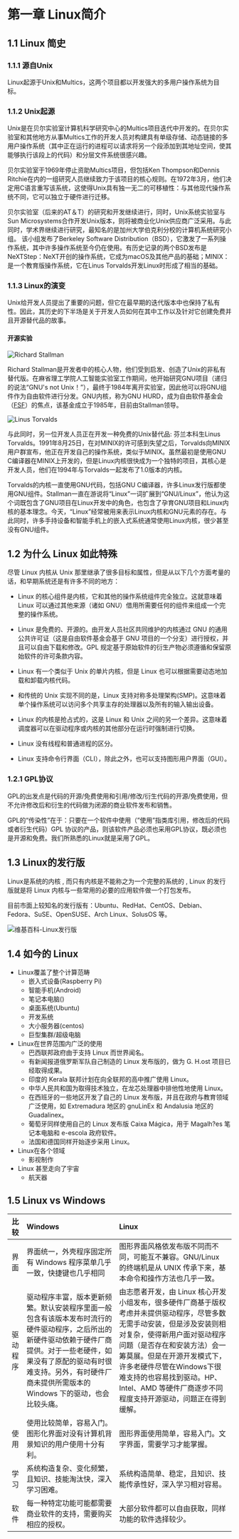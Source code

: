 # 第一章 Linux简介

## 1.1 Linux 简史

### 1.1.1 源自Unix

Linux起源于Unix和Multics，这两个项目都以开发强大的多用户操作系统为目标。

### 1.1.2 Unix起源

Unix是在贝尔实验室计算机科学研究中心的Multics项目迭代中开发的。在贝尔实验室和其他地方从事Multics工作的开发人员对构建具有单级存储、动态链接的多用户操作系统（其中正在运行的进程可以请求将另一个段添加到其地址空间，使其能够执行该段上的代码）和分层文件系统很感兴趣。

贝尔实验室于1969年停止资助Multics项目，但包括Ken Thompson和Dennis Ritchie在内的一组研究人员继续致力于该项目的核心规则。在1972年3月，他们决定用C语言重写该系统，这使得Unix具有独一无二的可移植性：与其他现代操作系统不同，它可以独立于硬件进行迁移。

贝尔实验室（后来的AT＆T）的研究和开发继续进行，同时，Unix系统实验室与Sun Microsystems合作开发Unix版本，则将被商业化Unix供应商广泛采用。与此同时，学术界继续进行研究，最知名的是加州大学伯克利分校的计算机系统研究小组。 该小组发布了Berkeley Software Distribution（BSD），它激发了一系列操作系统，其中许多操作系统至今仍在使用。有历史记录的两个BSD发布是NeXTStep：NeXT开创的操作系统，它成为macOS及其他产品的基础；MINIX：是一个教育版操作系统，它在Linus Torvalds开发Linux时形成了相当的基础。

### 1.1.3 Linux的演变

Unix给开发人员提出了重要的问题，但它在最早期的迭代版本中也保持了私有性。因此，其历史的下半场是关于开发人员如何在其中工作以及针对它创建免费并且开源替代品的故事。

#### 开源实验

![Richard Stallman](https://s2.ax1x.com/2019/08/29/mbGgBt.jpg)

Richard Stallman是开发者中的核心人物，他们受到启发、创造了Unix的非私有替代版。在麻省理工学院人工智能实验室工作期间，他开始研究GNU项目（递归的说法“GNU's not Unix！”），最终于1984年离开实验室，因此他可以将GNU组件作为自由软件进行分发。GNU内核，称为GNU HURD，成为自由软件基金会（[FSF](https://www.fsf.org/)）的焦点，该基金成立于1985年，目前由Stallman领导。

![Linus Torvalds](https://s2.ax1x.com/2019/08/29/mbJ5a6.jpg)

与此同时，另一位开发人员正在开发一种免费的Unix替代品: 芬兰本科生Linus Torvalds。1991年8月25日，在对MINIX的许可感到失望之后，Torvalds向MINIX用户群宣布，他正在开发自己的操作系统，类似于MINIX。虽然最初是使用GNU C编译器在MINIX上开发的，但是Linux内核很快成为一个独特的项目，其核心是开发人员，他们在1994年与Torvalds一起发布了1.0版本的内核。

Torvalds的内核一直使用GNU代码，包括GNU C编译器，许多Linux发行版都使用GNU组件。Stallman一直在游说将“Linux”一词扩展到“GNU/Linux”，他认为这个词既包含了GNU项目在Linux开发中的角色，也包含了孕育GNU项目和Linux内核的基本理念。今天，“Linux”经常被用来表示Linux内核和GNU元素的存在。与此同时，许多手持设备和智能手机上的嵌入式系统通常使用Linux内核，很少甚至没有GNU组件。

## 1.2 为什么 Linux 如此特殊

尽管 Linux 内核从 Unix 那里继承了很多目标和属性，但是从以下几个方面考量的话，和早期系统还是有许多不同的地方：

* Linux 的核心组件是内核，它和其他的操作系统组件完全独立。这就意味着 Linux 可以通过其他来源（诸如 GNU）借用所需要任何的组件来组成一个完整的操作系统。

* Linux 是免费的、开源的。由开发人员社区共同维护的内核通过 GNU 的通用公共许可证（这是自由软件基金会基于 GNU 项目的一个分支）进行授权，并且可以自由下载和修改。GPL 规定基于原始软件的衍生产物必须遵循和保留原始软件的许可条款内容。

* Linux 有一个类似于 Unix 的单片内核，但是 Linux 也可以根据需要动态地加载和卸载内核代码。

* 和传统的 Unix 实现不同的是，Linux 支持对称多处理架构(SMP)。这意味着单个操作系统可以访问多个共享主存的处理器以及所有的输入输出设备。

* Linux 的内核是抢占式的，这是 Linux 和 Unix 之间的另一个差异。这意味着调度器可以在驱动程序或内核的其他部分在运行时强制进行切换。

* Linux 没有线程和普通进程的区分。

* Linux 支持命令行界面（CLI），除此之外，也可以支持图形用户界面（GUI）。

### 1.2.1 GPL协议

GPL的出发点是代码的开源/免费使用和引用/修改/衍生代码的开源/免费使用，但不允许修改后和衍生的代码做为闭源的商业软件发布和销售。

GPL的“传染性”在于：只要在一个软件中使用（”使用”指类库引用，修改后的代码或者衍生代码）GPL 协议的产品，则该软件产品必须也采用GPL协议，既必须也是开源和免费。我们所熟悉的Linux就是采用了GPL。

## 1.3 Linux的发行版

Linux是系统的内核 , 而只有内核是不能称之为一个完整的系统的 , Linux 的发行版就是将 Linux 内核与一些常用的必要的应用软件做一个打包发布。

目前市面上较知名的发行版有：Ubuntu、RedHat、CentOS、Debian、Fedora、SuSE、OpenSUSE、Arch Linux、SolusOS 等。

![维基百科-Linux发行版](https://upload.wikimedia.org/wikipedia/commons/1/1b/Linux_Distribution_Timeline.svg)

## 1.4 如今的 Linux

* Linux覆盖了整个计算范畴
  + 嵌入式设备(Raspberry Pi)
  + 智能手机(Android)
  + 笔记本电脑()
  + 桌面系统(Ubuntu)
  + 开发系统
  + 大小服务器(centos)
  + 巨型集群/超级电脑
* Linux在世界范围内广泛的使用
  + 巴西联邦政府由于支持 Linux 而世界闻名。
  + 有新闻报道俄罗斯军队自己制造的 Linux 发布版的，做为 G. H.ost 项目已经取得成果。
  + 印度的 Kerala 联邦计划在向全联邦的高中推广使用 Linux。
  + 中华人民共和国为取得技术独立，在龙芯处理器中排他性地使用 Linux。
  + 在西班牙的一些地区开发了自己的 Linux 发布版，并且在政府与教育领域广泛使用，如 Extremadura 地区的 gnuLinEx 和 Andalusia 地区的 Guadalinex。
  + 葡萄牙同样使用自己的 Linux 发布版 Caixa Mágica，用于 Magalh?es 笔记本电脑和 e-escola 政府软件。
  + 法国和德国同样开始逐步采用 Linux。
* Linux在各个领域
  + 影视制作
* Linux 甚至走向了宇宙
  + 航天器

## 1.5 Linux vs Windows

|   比较   | Windows                                                                                                                                                                                                                                             | Linux                                                                                                                                                                                                                                                                                                                                       |
| :------: | :-------------------------------------------------------------------------------------------------------------------------------------------------------------------------------------------------------------------------------------------------- | :------------------------------------------------------------------------------------------------------------------------------------------------------------------------------------------------------------------------------------------------------------------------------------------------------------------------------------------ |
|   界面   | 界面统一，外壳程序固定所有 Windows 程序菜单几乎一致，快捷键也几乎相同                                                                                                                                                                               | 图形界面风格依发布版不同而不同，可能互不兼容。GNU/Linux 的终端机是从 UNIX 传承下来，基本命令和操作方法也几乎一致。                                                                                                                                                                                                                          |
| 驱动程序 | 驱动程序丰富，版本更新频繁。默认安装程序里面一般包含有该版本发布时流行的硬件驱动程序，之后所出的新硬件驱动依赖于硬件厂商提供。对于一些老硬件，如果没有了原配的驱动有时很难支持。另外，有时硬件厂商未提供所需版本的 Windows 下的驱动，也会比较头痛。 | 由志愿者开发，由 Linux 核心开发小组发布，很多硬件厂商基于版权考虑并未提供驱动程序，尽管多数无需手动安装，但是涉及安装则相对复杂，使得新用户面对驱动程序问题（是否存在和安装方法）会一筹莫展。但是在开源开发模式下，许多老硬件尽管在Windows下很难支持的也容易找到驱动。HP、Intel、AMD 等硬件厂商逐步不同程度支持开源驱动，问题正在得到缓解。 |
|   使用   | 使用比较简单，容易入门。图形化界面对没有计算机背景知识的用户使用十分有利。                                                                                                                                                                          | 图形界面使用简单，容易入门。文字界面，需要学习才能掌握。                                                                                                                                                                                                                                                                                    |
|   学习   | 系统构造复杂、变化频繁，且知识、技能淘汰快，深入学习困难。                                                                                                                                                                                          | 系统构造简单、稳定，且知识、技能传承性好，深入学习相对容易。                                                                                                                                                                                                                                                                                |
|   软件   | 每一种特定功能可能都需要商业软件的支持，需要购买相应的授权。                                                                                                                                                                                        | 大部分软件都可以自由获取，同样功能的软件选择较少。                                                                                                                                                                                                                                                                                          |
